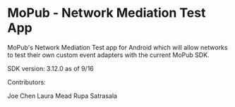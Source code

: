 # MoPub - Network Mediation Test App

MoPub's Network Mediation Test app for Android which will allow networks to test their own custom event adapters with the current MoPub SDK. 

SDK version: 3.12.0 as of 9/16

Contributors:

Joe Chen
Laura Mead
Rupa Satrasala